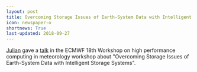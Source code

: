 ```yaml
---
layout: post
title: Overcoming Storage Issues of Earth-System Data with Intelligent Storage Systems
icon: newspaper-o
shortnews: True
last-updated: 2018-09-27
---
```


[Julian](/bio/julian) gave a [talk](https://hps.vi4io.org/_media/research/talks/2018/2018-09-27-overcoming_storage_issues_of_earth_system_data_with_intelligent_storage_systems.pdf) in the ECMWF 18th Workshop on high performance computing in meteorology workshop about "Overcoming Storage Issues of Earth-System Data with Intelligent Storage Systems".
